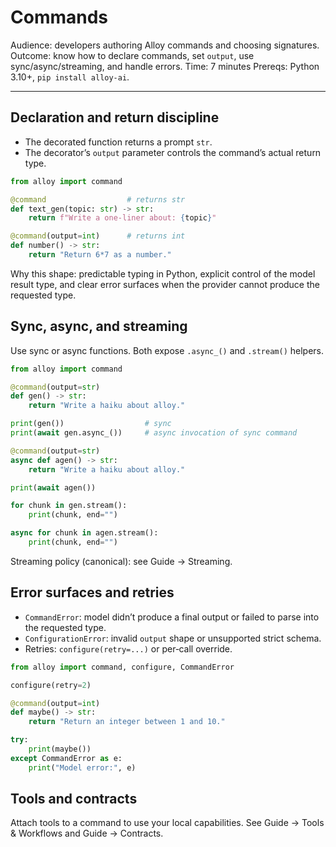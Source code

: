 # Commands

Audience: developers authoring Alloy commands and choosing signatures.
Outcome: know how to declare commands, set `output`, use sync/async/streaming, and handle errors.
Time: 7 minutes
Prereqs: Python 3.10+, `pip install alloy-ai`.

---

## Declaration and return discipline

- The decorated function returns a prompt `str`.
- The decorator’s `output` parameter controls the command’s actual return type.

```python
from alloy import command

@command                  # returns str
def text_gen(topic: str) -> str:
    return f"Write a one-liner about: {topic}"

@command(output=int)      # returns int
def number() -> str:
    return "Return 6*7 as a number."
```

Why this shape: predictable typing in Python, explicit control of the model result type, and clear error surfaces when the provider cannot produce the requested type.

## Sync, async, and streaming

Use sync or async functions. Both expose `.async_()` and `.stream()` helpers.

```python
from alloy import command

@command(output=str)
def gen() -> str:
    return "Write a haiku about alloy."

print(gen())                  # sync
print(await gen.async_())     # async invocation of sync command

@command(output=str)
async def agen() -> str:
    return "Write a haiku about alloy."

print(await agen())

for chunk in gen.stream():
    print(chunk, end="")

async for chunk in agen.stream():
    print(chunk, end="")
```

Streaming policy (canonical): see Guide → Streaming.

## Error surfaces and retries

- `CommandError`: model didn’t produce a final output or failed to parse into the requested type.
- `ConfigurationError`: invalid `output` shape or unsupported strict schema.
- Retries: `configure(retry=...)` or per‑call override.

```python
from alloy import command, configure, CommandError

configure(retry=2)

@command(output=int)
def maybe() -> str:
    return "Return an integer between 1 and 10."

try:
    print(maybe())
except CommandError as e:
    print("Model error:", e)
```

## Tools and contracts

Attach tools to a command to use your local capabilities. See Guide → Tools & Workflows and Guide → Contracts.
